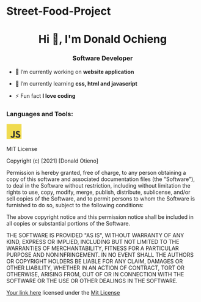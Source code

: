 # Street-Food-Project
<h1 align="center">Hi 👋, I'm Donald Ochieng</h1>
<h3 align="center">Software Developer</h3>

- 🔭 I’m currently working on **website application**

- 🌱 I’m currently learning **css, html and javascript**

- ⚡ Fun fact **I love coding**


<h3 align="left">Languages and Tools:</h3>
<p align="left"> <a href="https://developer.mozilla.org/en-US/docs/Web/JavaScript" target="_blank"> <img src="https://raw.githubusercontent.com/devicons/devicon/master/icons/javascript/javascript-original.svg" alt="javascript" width="40" height="40"/> </a> </p>
MIT License

Copyright (c) [2021] [Donald Otieno]

Permission is hereby granted, free of charge, to any person obtaining a copy
of this software and associated documentation files (the "Software"), to deal
in the Software without restriction, including without limitation the rights
to use, copy, modify, merge, publish, distribute, sublicense, and/or sell
copies of the Software, and to permit persons to whom the Software is
furnished to do so, subject to the following conditions:

The above copyright notice and this permission notice shall be included in all
copies or substantial portions of the Software.

THE SOFTWARE IS PROVIDED "AS IS", WITHOUT WARRANTY OF ANY KIND, EXPRESS OR
IMPLIED, INCLUDING BUT NOT LIMITED TO THE WARRANTIES OF MERCHANTABILITY,
FITNESS FOR A PARTICULAR PURPOSE AND NONINFRINGEMENT. IN NO EVENT SHALL THE
AUTHORS OR COPYRIGHT HOLDERS BE LIABLE FOR ANY CLAIM, DAMAGES OR OTHER
LIABILITY, WHETHER IN AN ACTION OF CONTRACT, TORT OR OTHERWISE, ARISING FROM,
OUT OF OR IN CONNECTION WITH THE SOFTWARE OR THE USE OR OTHER DEALINGS IN THE
SOFTWARE.

[Your link here](https://donal-d.github.io/Street-Food-Project/)
licensed under the [Mit License](LICENSE)
